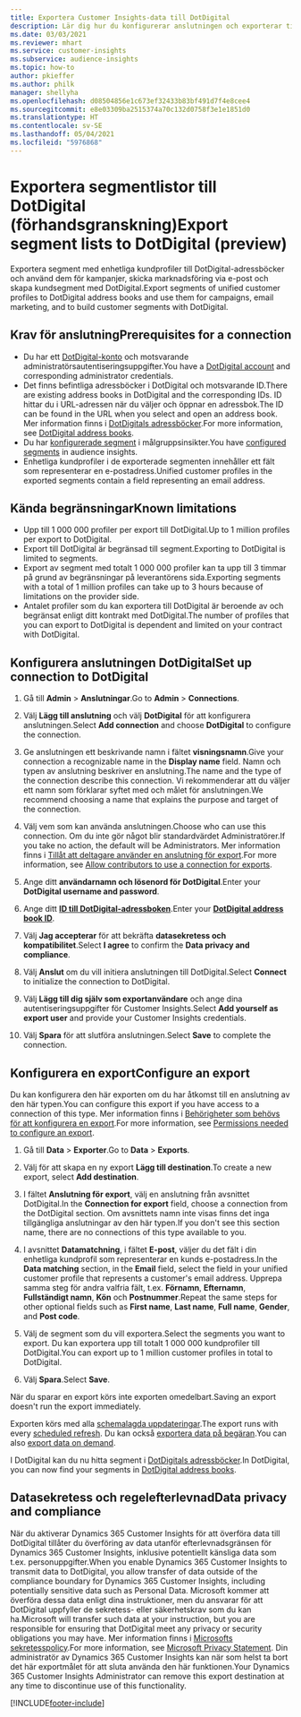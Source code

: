```yaml
---
title: Exportera Customer Insights-data till DotDigital
description: Lär dig hur du konfigurerar anslutningen och exporterar till DotDigital.
ms.date: 03/03/2021
ms.reviewer: mhart
ms.service: customer-insights
ms.subservice: audience-insights
ms.topic: how-to
author: pkieffer
ms.author: philk
manager: shellyha
ms.openlocfilehash: d08504856e1c673ef32433b83bf491d7f4e8cee4
ms.sourcegitcommit: e8e03309ba2515374a70c132d0758f3e1e1851d0
ms.translationtype: HT
ms.contentlocale: sv-SE
ms.lasthandoff: 05/04/2021
ms.locfileid: "5976868"
---
```

# <a name="export-segment-lists-to-dotdigital-preview"></a><span data-ttu-id="86fb5-103">Exportera segmentlistor till DotDigital (förhandsgranskning)</span><span class="sxs-lookup"><span data-stu-id="86fb5-103">Export segment lists to DotDigital (preview)</span></span>

<span data-ttu-id="86fb5-104">Exportera segment med enhetliga kundprofiler till DotDigital-adressböcker och använd dem för kampanjer, skicka marknadsföring via e-post och skapa kundsegment med DotDigital.</span><span class="sxs-lookup"><span data-stu-id="86fb5-104">Export segments of unified customer profiles to DotDigital address books and use them for campaigns, email marketing, and to build customer segments with DotDigital.</span></span> 

## <a name="prerequisites-for-a-connection"></a><span data-ttu-id="86fb5-105">Krav för anslutning</span><span class="sxs-lookup"><span data-stu-id="86fb5-105">Prerequisites for a connection</span></span>

-   <span data-ttu-id="86fb5-106">Du har ett [DotDigital-konto](https://dotdigital.com/) och motsvarande administratörsautentiseringsuppgifter.</span><span class="sxs-lookup"><span data-stu-id="86fb5-106">You have a [DotDigital account](https://dotdigital.com/) and corresponding administrator credentials.</span></span>
-   <span data-ttu-id="86fb5-107">Det finns befintliga adressböcker i DotDigital och motsvarande ID.</span><span class="sxs-lookup"><span data-stu-id="86fb5-107">There are existing address books in DotDigital and the corresponding IDs.</span></span> <span data-ttu-id="86fb5-108">ID hittar du i URL-adressen när du väljer och öppnar en adressbok.</span><span class="sxs-lookup"><span data-stu-id="86fb5-108">The ID can be found in the URL when you select and open an address book.</span></span> <span data-ttu-id="86fb5-109">Mer information finns i [DotDigitals adressböcker](https://support.dotdigital.com/hc/articles/212211968-Creating-an-address-book).</span><span class="sxs-lookup"><span data-stu-id="86fb5-109">For more information, see [DotDigital address books](https://support.dotdigital.com/hc/articles/212211968-Creating-an-address-book).</span></span>
-   <span data-ttu-id="86fb5-110">Du har [konfigurerade segment](segments.md) i målgruppsinsikter.</span><span class="sxs-lookup"><span data-stu-id="86fb5-110">You have [configured segments](segments.md) in audience insights.</span></span>
-   <span data-ttu-id="86fb5-111">Enhetliga kundprofiler i de exporterade segmenten innehåller ett fält som representerar en e-postadress.</span><span class="sxs-lookup"><span data-stu-id="86fb5-111">Unified customer profiles in the exported segments contain a field representing an email address.</span></span>

## <a name="known-limitations"></a><span data-ttu-id="86fb5-112">Kända begränsningar</span><span class="sxs-lookup"><span data-stu-id="86fb5-112">Known limitations</span></span>

- <span data-ttu-id="86fb5-113">Upp till 1 000 000 profiler per export till DotDigital.</span><span class="sxs-lookup"><span data-stu-id="86fb5-113">Up to 1 million profiles per export to DotDigital.</span></span>
- <span data-ttu-id="86fb5-114">Export till DotDigital är begränsad till segment.</span><span class="sxs-lookup"><span data-stu-id="86fb5-114">Exporting to DotDigital is limited to segments.</span></span>
- <span data-ttu-id="86fb5-115">Export av segment med totalt 1 000 000 profiler kan ta upp till 3 timmar på grund av begränsningar på leverantörens sida.</span><span class="sxs-lookup"><span data-stu-id="86fb5-115">Exporting segments with a total of 1 million profiles can take up to 3 hours because of limitations on the provider side.</span></span> 
- <span data-ttu-id="86fb5-116">Antalet profiler som du kan exportera till DotDigital är beroende av och begränsat enligt ditt kontrakt med DotDigital.</span><span class="sxs-lookup"><span data-stu-id="86fb5-116">The number of profiles that you can export to DotDigital is dependent and limited on your contract with DotDigital.</span></span>

## <a name="set-up-connection-to-dotdigital"></a><span data-ttu-id="86fb5-117">Konfigurera anslutningen DotDigital</span><span class="sxs-lookup"><span data-stu-id="86fb5-117">Set up connection to DotDigital</span></span>

1. <span data-ttu-id="86fb5-118">Gå till **Admin** > **Anslutningar**.</span><span class="sxs-lookup"><span data-stu-id="86fb5-118">Go to **Admin** > **Connections**.</span></span>

1. <span data-ttu-id="86fb5-119">Välj **Lägg till anslutning** och välj **DotDigital** för att konfigurera anslutningen.</span><span class="sxs-lookup"><span data-stu-id="86fb5-119">Select **Add connection** and choose **DotDigital** to configure the connection.</span></span>

1. <span data-ttu-id="86fb5-120">Ge anslutningen ett beskrivande namn i fältet **visningsnamn**.</span><span class="sxs-lookup"><span data-stu-id="86fb5-120">Give your connection a recognizable name in the **Display name** field.</span></span> <span data-ttu-id="86fb5-121">Namn och typen av anslutning beskriver en anslutning.</span><span class="sxs-lookup"><span data-stu-id="86fb5-121">The name and the type of the connection describe this connection.</span></span> <span data-ttu-id="86fb5-122">Vi rekommenderar att du väljer ett namn som förklarar syftet med och målet för anslutningen.</span><span class="sxs-lookup"><span data-stu-id="86fb5-122">We recommend choosing a name that explains the purpose and target of the connection.</span></span>

1. <span data-ttu-id="86fb5-123">Välj vem som kan använda anslutningen.</span><span class="sxs-lookup"><span data-stu-id="86fb5-123">Choose who can use this connection.</span></span> <span data-ttu-id="86fb5-124">Om du inte gör något blir standardvärdet Administratörer.</span><span class="sxs-lookup"><span data-stu-id="86fb5-124">If you take no action, the default will be Administrators.</span></span> <span data-ttu-id="86fb5-125">Mer information finns i [Tillåt att deltagare använder en anslutning för export](connections.md#allow-contributors-to-use-a-connection-for-exports).</span><span class="sxs-lookup"><span data-stu-id="86fb5-125">For more information, see [Allow contributors to use a connection for exports](connections.md#allow-contributors-to-use-a-connection-for-exports).</span></span>

1. <span data-ttu-id="86fb5-126">Ange ditt **användarnamn och lösenord för DotDigital**.</span><span class="sxs-lookup"><span data-stu-id="86fb5-126">Enter your **DotDigital username and password**.</span></span>

1. <span data-ttu-id="86fb5-127">Ange ditt **[ID till DotDigital-adressboken](https://support.dotdigital.com/hc/articles/212211968-Creating-an-address-book)**.</span><span class="sxs-lookup"><span data-stu-id="86fb5-127">Enter your **[DotDigital address book ID](https://support.dotdigital.com/hc/articles/212211968-Creating-an-address-book)**.</span></span>

1. <span data-ttu-id="86fb5-128">Välj **Jag accepterar** för att bekräfta **datasekretess och kompatibilitet**.</span><span class="sxs-lookup"><span data-stu-id="86fb5-128">Select **I agree** to confirm the **Data privacy and compliance**.</span></span>

1. <span data-ttu-id="86fb5-129">Välj **Anslut** om du vill initiera anslutningen till DotDigital.</span><span class="sxs-lookup"><span data-stu-id="86fb5-129">Select **Connect** to initialize the connection to DotDigital.</span></span>

1. <span data-ttu-id="86fb5-130">Välj **Lägg till dig själv som exportanvändare** och ange dina autentiseringsuppgifter för Customer Insights.</span><span class="sxs-lookup"><span data-stu-id="86fb5-130">Select **Add yourself as export user** and provide your Customer Insights credentials.</span></span>

1. <span data-ttu-id="86fb5-131">Välj **Spara** för att slutföra anslutningen.</span><span class="sxs-lookup"><span data-stu-id="86fb5-131">Select **Save** to complete the connection.</span></span> 

## <a name="configure-an-export"></a><span data-ttu-id="86fb5-132">Konfigurera en export</span><span class="sxs-lookup"><span data-stu-id="86fb5-132">Configure an export</span></span>

<span data-ttu-id="86fb5-133">Du kan konfigurera den här exporten om du har åtkomst till en anslutning av den här typen.</span><span class="sxs-lookup"><span data-stu-id="86fb5-133">You can configure this export if you have access to a connection of this type.</span></span> <span data-ttu-id="86fb5-134">Mer information finns i [Behörigheter som behövs för att konfigurera en export](export-destinations.md#set-up-a-new-export).</span><span class="sxs-lookup"><span data-stu-id="86fb5-134">For more information, see [Permissions needed to configure an export](export-destinations.md#set-up-a-new-export).</span></span>

1. <span data-ttu-id="86fb5-135">Gå till **Data** > **Exporter**.</span><span class="sxs-lookup"><span data-stu-id="86fb5-135">Go to **Data** > **Exports**.</span></span>

1. <span data-ttu-id="86fb5-136">Välj för att skapa en ny export **Lägg till destination**.</span><span class="sxs-lookup"><span data-stu-id="86fb5-136">To create a new export, select **Add destination**.</span></span>

1. <span data-ttu-id="86fb5-137">I fältet **Anslutning för export**, välj en anslutning från avsnittet DotDigital.</span><span class="sxs-lookup"><span data-stu-id="86fb5-137">In the **Connection for export** field, choose a connection from the DotDigital section.</span></span> <span data-ttu-id="86fb5-138">Om avsnittets namn inte visas finns det inga tillgängliga anslutningar av den här typen.</span><span class="sxs-lookup"><span data-stu-id="86fb5-138">If you don't see this section name, there are no connections of this type available to you.</span></span>


1. <span data-ttu-id="86fb5-139">I avsnittet **Datamatchning**, i fältet **E-post**, väljer du det fält i din enhetliga kundprofil som representerar en kunds e-postadress.</span><span class="sxs-lookup"><span data-stu-id="86fb5-139">In the **Data matching** section, in the **Email** field, select the field in your unified customer profile that represents a customer's email address.</span></span> <span data-ttu-id="86fb5-140">Upprepa samma steg för andra valfria fält, t.ex. **Förnamn**, **Efternamn**, **Fullständigt namn**, **Kön** och **Postnummer**.</span><span class="sxs-lookup"><span data-stu-id="86fb5-140">Repeat the same steps for other optional fields such as **First name**, **Last name**, **Full name**, **Gender**, and **Post code**.</span></span>

1. <span data-ttu-id="86fb5-141">Välj de segment som du vill exportera.</span><span class="sxs-lookup"><span data-stu-id="86fb5-141">Select the segments you want to export.</span></span> <span data-ttu-id="86fb5-142">Du kan exportera upp till totalt 1 000 000 kundprofiler till DotDigital.</span><span class="sxs-lookup"><span data-stu-id="86fb5-142">You can export up to 1 million customer profiles in total to DotDigital.</span></span>

1. <span data-ttu-id="86fb5-143">Välj **Spara**.</span><span class="sxs-lookup"><span data-stu-id="86fb5-143">Select **Save**.</span></span>

<span data-ttu-id="86fb5-144">När du sparar en export körs inte exporten omedelbart.</span><span class="sxs-lookup"><span data-stu-id="86fb5-144">Saving an export doesn't run the export immediately.</span></span>

<span data-ttu-id="86fb5-145">Exporten körs med alla [schemalagda uppdateringar](system.md#schedule-tab).</span><span class="sxs-lookup"><span data-stu-id="86fb5-145">The export runs with every [scheduled refresh](system.md#schedule-tab).</span></span> <span data-ttu-id="86fb5-146">Du kan också [exportera data på begäran](export-destinations.md#run-exports-on-demand).</span><span class="sxs-lookup"><span data-stu-id="86fb5-146">You can also [export data on demand](export-destinations.md#run-exports-on-demand).</span></span> 
 
<span data-ttu-id="86fb5-147">I DotDigital kan du nu hitta segment i [DotDigitals adressböcker](https://support.dotdigital.com/hc/articles/212211968-Creating-an-address-book).</span><span class="sxs-lookup"><span data-stu-id="86fb5-147">In DotDigital, you can now find your segments in [DotDigital address books](https://support.dotdigital.com/hc/articles/212211968-Creating-an-address-book).</span></span>


## <a name="data-privacy-and-compliance"></a><span data-ttu-id="86fb5-148">Datasekretess och regelefterlevnad</span><span class="sxs-lookup"><span data-stu-id="86fb5-148">Data privacy and compliance</span></span>

<span data-ttu-id="86fb5-149">När du aktiverar Dynamics 365 Customer Insights för att överföra data till DotDigital tillåter du överföring av data utanför efterlevnadsgränsen för Dynamics 365 Customer Insights, inklusive potentiellt känsliga data som t.ex. personuppgifter.</span><span class="sxs-lookup"><span data-stu-id="86fb5-149">When you enable Dynamics 365 Customer Insights to transmit data to DotDigital, you allow transfer of data outside of the compliance boundary for Dynamics 365 Customer Insights, including potentially sensitive data such as Personal Data.</span></span> <span data-ttu-id="86fb5-150">Microsoft kommer att överföra dessa data enligt dina instruktioner, men du ansvarar för att DotDigital uppfyller de sekretess- eller säkerhetskrav som du kan ha.</span><span class="sxs-lookup"><span data-stu-id="86fb5-150">Microsoft will transfer such data at your instruction, but you are responsible for ensuring that DotDigital meet any privacy or security obligations you may have.</span></span> <span data-ttu-id="86fb5-151">Mer information finns i [Microsofts sekretesspolicy](https://go.microsoft.com/fwlink/?linkid=396732).</span><span class="sxs-lookup"><span data-stu-id="86fb5-151">For more information, see [Microsoft Privacy Statement](https://go.microsoft.com/fwlink/?linkid=396732).</span></span>
<span data-ttu-id="86fb5-152">Din administratör av Dynamics 365 Customer Insights kan när som helst ta bort det här exportmålet för att sluta använda den här funktionen.</span><span class="sxs-lookup"><span data-stu-id="86fb5-152">Your Dynamics 365 Customer Insights Administrator can remove this export destination at any time to discontinue use of this functionality.</span></span>


[!INCLUDE[footer-include](../includes/footer-banner.md)]
